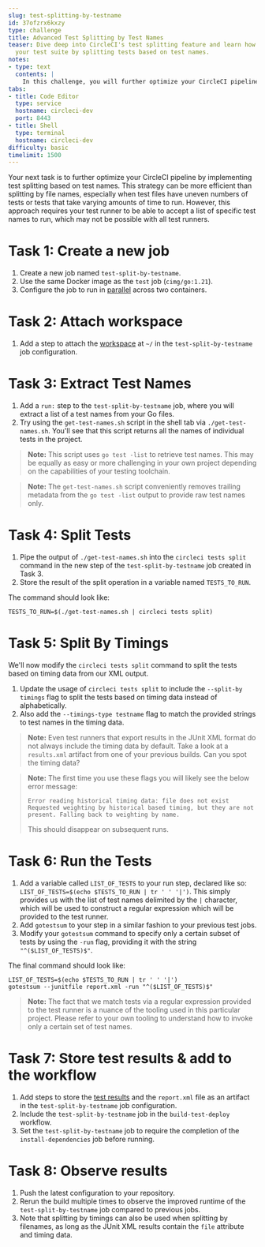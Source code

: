 ```yaml
---
slug: test-splitting-by-testname
id: 37ofzrx6kxzy
type: challenge
title: Advanced Test Splitting by Test Names
teaser: Dive deep into CircleCI's test splitting feature and learn how to optimize
  your test suite by splitting tests based on test names.
notes:
- type: text
  contents: |
    In this challenge, you will further optimize your CircleCI pipeline by implementing an advanced level of test splitting - splitting by test names. This strategy can be more efficient than splitting by file names, especially when test files have uneven numbers of tests or tests that take varying amounts of time to run.
tabs:
- title: Code Editor
  type: service
  hostname: circleci-dev
  port: 8443
- title: Shell
  type: terminal
  hostname: circleci-dev
difficulty: basic
timelimit: 1500
---
```


Your next task is to further optimize your CircleCI pipeline by implementing test splitting based on test names. This strategy can be more efficient than splitting by file names, especially when test files have uneven numbers of tests or tests that take varying amounts of time to run. However, this approach requires your test runner to be able to accept a list of specific test names to run, which may not be possible with all test runners.

Task 1: Create a new job
==============
1. Create a new job named `test-split-by-testname`.
1. Use the same Docker image as the `test` job (`cimg/go:1.21`).
1. Configure the job to run in [parallel](https://circleci.com/docs/parallelism-faster-jobs/#specify-a-jobs-parallelism-level) across two containers.

Task 2: Attach workspace
==============
1. Add a step to attach the [workspace](https://circleci.com/docs/workspaces/) at `~/` in the `test-split-by-testname` job configuration.

Task 3: Extract Test Names
==============
1. Add a `run:` step to the `test-split-by-testname` job, where you will extract a list of a test names from your Go files.
1. Try using the `get-test-names.sh` script in the shell tab via `./get-test-names.sh`. You'll see that this script returns all the names of individual tests in the project.

> **Note:** This script uses `go test -list` to retrieve test names. This may be equally as easy or more challenging in your own project depending on the capabilities of your testing toolchain.

> **Note:** The `get-test-names.sh` script conveniently removes trailing metadata from the `go test -list` output to provide raw test names only.

Task 4: Split Tests
==============
1. Pipe the output of `./get-test-names.sh` into the `circleci tests split` command in the new step of the `test-split-by-testname` job created in Task 3.
1. Store the result of the split operation in a variable named `TESTS_TO_RUN`.

The command should look like:
  ```
  TESTS_TO_RUN=$(./get-test-names.sh | circleci tests split)
  ```

Task 5: Split By Timings
==============
We'll now modify the `circleci tests split` command to split the tests based on timing data from our XML output.

1. Update the usage of `circleci tests split` to include the `--split-by timings` flag to split the tests based on timing data instead of alphabetically.
1. Also add the `--timings-type testname` flag to match the provided strings to test names in the timing data.

> **Note:** Even test runners that export results in the JUnit XML format do not always include the timing data by default. Take a look at a `results.xml` artifact from one of your previous builds. Can you spot the timing data?

> **Note:** The first time you use these flags you will likely see the below error message:
>
> `Error reading historical timing data: file does not exist
> Requested weighting by historical based timing, but they are not present. Falling back to weighting by name.`
>
> This should disappear on subsequent runs.

Task 6: Run the Tests
==============

1. Add a variable called `LIST_OF_TESTS` to your run step, declared like so: `LIST_OF_TESTS=$(echo $TESTS_TO_RUN | tr ' ' '|')`. This simply provides us with the list of test names delimited by the `|` character, which will be used to construct a regular expression which will be provided to the test runner.
1. Add `gotestsum` to your step in a similar fashion to your previous test jobs.
1. Modify your `gotestsum` command to specify only a certain subset of tests by using the `-run` flag, providing it with the string `"^($LIST_OF_TESTS)$"`.

The final command should look like:
```
LIST_OF_TESTS=$(echo $TESTS_TO_RUN | tr ' ' '|')
gotestsum --junitfile report.xml -run "^($LIST_OF_TESTS)$"
```

> **Note:** The fact that we match tests via a regular expression provided to the test runner is a nuance of the tooling used in this particular project. Please refer to your own tooling to understand how to invoke only a certain set of test names.

Task 7: Store test results & add to the workflow
==============
1. Add steps to store the [test results](https://circleci.com/docs/configuration-reference/#storetestresults) and the `report.xml` file as an artifact in the `test-split-by-testname` job configuration.
1. Include the `test-split-by-testname` job in the `build-test-deploy` workflow.
1. Set the `test-split-by-testname` job to require the completion of the `install-dependencies` job before running.

Task 8: Observe results
==============
1. Push the latest configuration to your repository.
1. Rerun the build multiple times to observe the improved runtime of the `test-split-by-testname` job compared to previous jobs.
1. Note that splitting by timings can also be used when splitting by filenames, as long as the JUnit XML results contain the `file` attribute and timing data.
